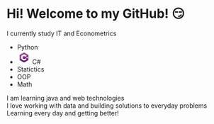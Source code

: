 # Hi! Welcome to my GitHub! :smirk:

I currently study IT and Econometrics

* Python
*  <img src="pobrane.png" width="30" title="hover text"> C#
* Statictics
* OOP
* Math

I am learning java and web technologies <br>
I love working with data and building solutions to everyday problems <br>
Learning every day and getting better!



